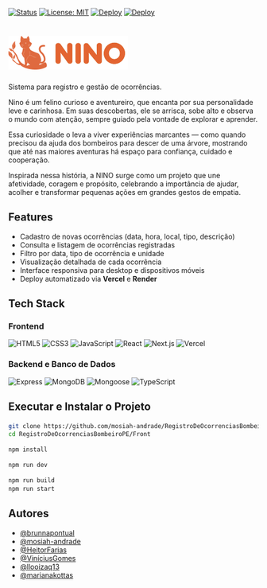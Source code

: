 [![Status](https://img.shields.io/badge/status-active-success.svg)]() 
[![License: MIT](https://img.shields.io/badge/License-MIT-blue.svg)](LICENSE)
[![Deploy](https://img.shields.io/badge/deploy-vercel-black.svg?logo=vercel)](https://registro-de-ocorrencias-bombeiro-pe.vercel.app/)
[![Deploy](https://img.shields.io/badge/deploy-render-black.svg?logo=render)](https:///)

# ![Logo](Front/public/logo.png)
Sistema para registro e gestão de ocorrências.

Nino é um felino curioso e aventureiro, que encanta por sua personalidade leve e carinhosa. Em suas descobertas, ele se arrisca, sobe alto e observa o mundo com atenção, sempre guiado pela vontade de explorar e aprender.

Essa curiosidade o leva a viver experiências marcantes — como quando precisou da ajuda dos bombeiros para descer de uma árvore, mostrando que até nas maiores aventuras há espaço para confiança, cuidado e cooperação.

Inspirada nessa história, a NINO surge como um projeto que une afetividade, coragem e propósito, celebrando a importância de ajudar, acolher e transformar pequenas ações em grandes gestos de empatia.

## Features

- Cadastro de novas ocorrências (data, hora, local, tipo, descrição)  
- Consulta e listagem de ocorrências registradas  
- Filtro por data, tipo de ocorrência e unidade  
- Visualização detalhada de cada ocorrência  
- Interface responsiva para desktop e dispositivos móveis  
- Deploy automatizado via **Vercel** e **Render**


## Tech Stack
### Frontend
![HTML5](https://img.shields.io/badge/HTML5-E34F26?logo=html5&logoColor=white)
![CSS3](https://img.shields.io/badge/CSS3-1572B6?logo=css3&logoColor=white)
![JavaScript](https://img.shields.io/badge/JavaScript-F7DF1E?logo=javascript&logoColor=black)
![React](https://img.shields.io/badge/React-20232A?logo=react&logoColor=61DAFB)
![Next.js](https://img.shields.io/badge/Next.js-000000?logo=nextdotjs&logoColor=white)
![Vercel](https://img.shields.io/badge/Vercel-000000?logo=vercel&logoColor=white)


### Backend e Banco de Dados  
![Express](https://img.shields.io/badge/Express-000000?logo=express&logoColor=white)
![MongoDB](https://img.shields.io/badge/MongoDB-4EA94B?logo=mongodb&logoColor=white)
![Mongoose](https://img.shields.io/badge/Mongoose-880000?logo=mongoose&logoColor=white)
![TypeScript](https://img.shields.io/badge/TypeScript-3178C6?logo=typescript&logoColor=white)



## Executar e Instalar o Projeto
   ```bash
   git clone https://github.com/mosiah-andrade/RegistroDeOcorrenciasBombeiroPE.git
   cd RegistroDeOcorrenciasBombeiroPE/Front
   ```
   ```bash
   npm install
   ```
   ```bash
   npm run dev
   ```
   ```bash
   npm run build
   npm run start
   ```
## Autores

- [@brunnapontual](https://www.github.com/brunnapontual)
- [@mosiah-andrade](https://www.github.com/mosiah-andrade)
- [@HeitorFarias](https://www.github.com/Hfaaf)
- [@ViníciusGomes](https://www.github.com/viniciusgomes17)
- [@llooizaq13](https://github.com/llooizaq13)
- [@marianakottas](https://github.com/marianakottas)


